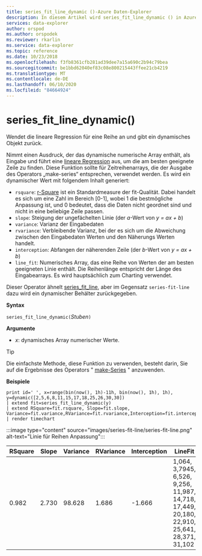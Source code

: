 ```yaml
---
title: series_fit_line_dynamic ()-Azure Daten-Explorer
description: In diesem Artikel wird series_fit_line_dynamic () in Azure Daten-Explorer beschrieben.
services: data-explorer
author: orspod
ms.author: orspodek
ms.reviewer: rkarlin
ms.service: data-explorer
ms.topic: reference
ms.date: 10/23/2018
ms.openlocfilehash: f3fb8361cfb281ad39dee7a15a690c2b94c79bea
ms.sourcegitcommit: be1bbd62040ef83c08e800215443ffee21cb4219
ms.translationtype: MT
ms.contentlocale: de-DE
ms.lasthandoff: 06/10/2020
ms.locfileid: "84664924"
---
```

# <a name="series_fit_line_dynamic"></a>series_fit_line_dynamic()

Wendet die lineare Regression für eine Reihe an und gibt ein dynamisches Objekt zurück.  

Nimmt einen Ausdruck, der das dynamische numerische Array enthält, als Eingabe und führt eine [lineare Regression](https://en.wikipedia.org/wiki/Line_fitting) aus, um die am besten geeignete Zeile zu finden. Diese Funktion sollte für Zeitreihenarrays, die der Ausgabe des Operators „make-series“ entsprechen, verwendet werden. Es wird ein dynamischer Wert mit folgendem Inhalt generiert:
* `rsquare`: [r-Square](https://en.wikipedia.org/wiki/Coefficient_of_determination) ist ein Standardmeasure der fit-Qualität. Dabei handelt es sich um eine Zahl im Bereich [0-1], wobei 1 die bestmögliche Anpassung ist, und 0 bedeutet, dass die Daten nicht geordnet sind und nicht in eine beliebige Zeile passen.
* `slope`: Steigung der ungefächelten Linie (der *a*-Wert von *y = ax + b*)
* `variance`: Varianz der Eingabedaten
* `rvariance`: Verbleibende Varianz, bei der es sich um die Abweichung zwischen den Eingabedaten Werten und den Näherungs Werten handelt.
* `interception`: Abfangen der näherenden Zeile (der *b*-Wert von *y = ax + b*)
* `line_fit`: Numerisches Array, das eine Reihe von Werten der am besten geeigneten Linie enthält. Die Reihenlänge entspricht der Länge des Eingabearrays. Es wird hauptsächlich zum Charting verwendet.

Dieser Operator ähnelt [series_fit_line](series-fit-linefunction.md), aber im Gegensatz `series-fit-line` dazu wird ein dynamischer Behälter zurückgegeben.

**Syntax**

`series_fit_line_dynamic(`*Stuben*`)`

**Argumente**

* *x*: dynamisches Array numerischer Werte.

> [!TIP]
> Die einfachste Methode, diese Funktion zu verwenden, besteht darin, Sie auf die Ergebnisse des Operators " [make-Series](make-seriesoperator.md) " anzuwenden.

**Beispiele**

<!-- csl: https://help.kusto.windows.net:443/Samples -->
```kusto
print id=' ', x=range(bin(now(), 1h)-11h, bin(now(), 1h), 1h), y=dynamic([2,5,6,8,11,15,17,18,25,26,30,30])
| extend fit=series_fit_line_dynamic(y)
| extend RSquare=fit.rsquare, Slope=fit.slope, Variance=fit.variance,RVariance=fit.rvariance,Interception=fit.interception,LineFit=fit.line_fit
| render timechart
```
 
:::image type="content" source="images/series-fit-line/series-fit-line.png" alt-text="Linie für Reihen Anpassung":::

| RSquare | Slope | Variance | RVariance | Interception | LineFit                                                                                     |
|---------|-------|----------|-----------|--------------|---------------------------------------------------------------------------------------------|
| 0.982   | 2.730 | 98.628   | 1.686     | -1.666       | 1,064, 3,7945, 6,526, 9,256, 11,987, 14,718, 17,449, 20,180, 22,910, 25,641, 28,371, 31,102 |
 
